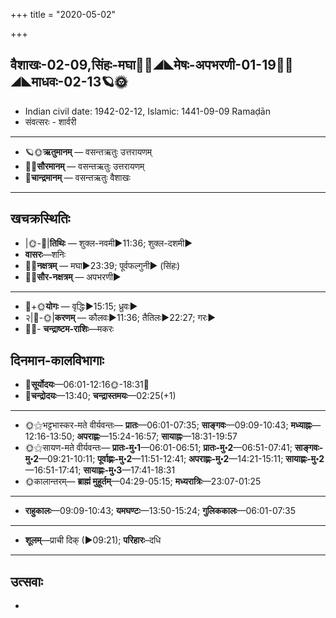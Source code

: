 +++
title = "2020-05-02"

+++
## वैशाखः-02-09,सिंहः-मघा🌛🌌◢◣मेषः-अपभरणी-01-19🌌🌞◢◣माधवः-02-13🪐🌞
- Indian civil date: 1942-02-12, Islamic: 1441-09-09 Ramaḍān
- संवत्सरः - शार्वरी
___________________
- 🪐🌞**ऋतुमानम्** — वसन्तऋतुः उत्तरायणम्
- 🌌🌞**सौरमानम्** — वसन्तऋतुः उत्तरायणम्
- 🌛**चान्द्रमानम्** — वसन्तऋतुः वैशाखः
___________________


## खचक्रस्थितिः
- |🌞-🌛|**तिथिः** — शुक्ल-नवमी►11:36; शुक्ल-दशमी►  
- **वासरः**—शनिः  
- 🌌🌛**नक्षत्रम्** — मघा►23:39; पूर्वफल्गुनी► (सिंहः)  
- 🌌🌞**सौर-नक्षत्रम्** — अपभरणी►  
___________________
- 🌛+🌞**योगः** — वृद्धिः►15:15; ध्रुवः►  
- २|🌛-🌞|**करणम्** — कौलवः►11:36; तैतिलः►22:27; गरः►  
- 🌌🌛- **चन्द्राष्टम-राशिः**—मकरः  


## दिनमान-कालविभागाः
- 🌅**सूर्योदयः**—06:01-12:16🌞️-18:31🌇  
- 🌛**चन्द्रोदयः**—13:40; **चन्द्रास्तमयः**—02:25(+1)  
___________________
- 🌞⚝भट्टभास्कर-मते वीर्यवन्तः— **प्रातः**—06:01-07:35; **साङ्गवः**—09:09-10:43; **मध्याह्नः**—12:16-13:50; **अपराह्णः**—15:24-16:57; **सायाह्नः**—18:31-19:57  
- 🌞⚝सायण-मते वीर्यवन्तः— **प्रातः-मु॰1**—06:01-06:51; **प्रातः-मु॰2**—06:51-07:41; **साङ्गवः-मु॰2**—09:21-10:11; **पूर्वाह्णः-मु॰2**—11:51-12:41; **अपराह्णः-मु॰2**—14:21-15:11; **सायाह्णः-मु॰2**—16:51-17:41; **सायाह्णः-मु॰3**—17:41-18:31  
- 🌞कालान्तरम्— **ब्राह्मं मुहूर्तम्**—04:29-05:15; **मध्यरात्रिः**—23:07-01:25  
___________________
- **राहुकालः**—09:09-10:43; **यमघण्टः**—13:50-15:24; **गुलिककालः**—06:01-07:35  
___________________
- **शूलम्**—प्राची दिक् (►09:21); **परिहारः**–दधि  
___________________

## उत्सवाः
- 
